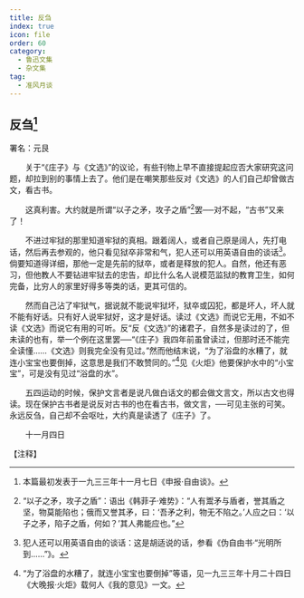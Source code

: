 ```yaml
---
title: 反刍
index: true
icon: file
order: 60
category:
  - 鲁迅文集
  - 杂文集
tag:  
  - 准风月谈
---
```


## 反刍[^①]

署名：元艮

　　关于“《庄子》与《文选》”的议论，有些刊物上早不直接提起应否大家研究这问题，却拉到别的事情上去了。他们是在嘲笑那些反对《文选》的人们自己却曾做古文，看古书。

　　这真利害。大约就是所谓“以子之矛，攻子之盾”[^②]罢──对不起，“古书”又来了！

　　不进过牢狱的那里知道牢狱的真相。跟着阔人，或者自己原是阔人，先打电话，然后再去参观的，他只看见狱卒非常和气，犯人还可以用英语自由的谈话[^③]。倘要知道得详细，那他一定是先前的狱卒，或者是释放的犯人。自然，他还有恶习，但他教人不要钻进牢狱去的忠告，却比什么名人说模范监狱的教育卫生，如何完备，比穷人的家里好得多等类的话，更其可信的。

　　然而自己沾了牢狱气，据说就不能说牢狱坏，狱卒或囚犯，都是坏人，坏人就不能有好话。只有好人说牢狱好，这才是好话。读过《文选》而说它无用，不如不读《文选》而说它有用的可听。反“反《文选》”的诸君子，自然多是读过的了，但未读的也有，举一个例在这里罢──“《庄子》我四年前虽曾读过，但那时还不能完全读懂……《文选》则我完全没有见过。”然而他结末说，“为了浴盘的水糟了，就连小宝宝也要倒掉，这意思是我们不敢赞同的。”[^④]见《火炬》他要保护水中的“小宝宝”，可是没有见过“浴盘的水”。

　　五四运动的时候，保护文言者是说凡做白话文的都会做文言文，所以古文也得读。现在保护古书者是说反对古书的也在看古书，做文言，──可见主张的可笑。永远反刍，自己却不会呕吐，大约真是读透了《庄子》了。

　　十一月四日

【注释】

[^①]:本篇最初发表于一九三三年十一月七日《申报·自由谈》。

[^②]:“以子之矛，攻子之盾”：语出《韩菲子·难势》：“人有鬻矛与盾者，誉其盾之坚，物莫能陷也；俄而又誉其矛，曰：‘吾矛之利，物无不陷之。’人应之曰：‘以子之矛，陷子之盾，何如？’其人弗能应也。”

[^③]:犯人还可以用英语自由的谈话：这是胡适说的话，参看《伪自由书·“光明所到……”》。

[^④]:“为了浴盘的水糟了，就连小宝宝也要倒掉”等语，见一九三三年十月二十四日《大晚报·火炬》载何人《我的意见》一文。
